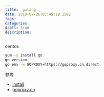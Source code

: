 ```yaml
---
title:  golang
date: 2019-07-26T05:45:19.158Z
tags: 
categories:
draft: true
description: 
---
```


centos

```bash
yum -y install go
go version
go env -w GOPROXY=https://goproxy.cn,direct
```

参考  

- [install](https://golang.google.cn/doc/install)
- [goproxy.cn](https://github.com/goproxy/goproxy.cn)
